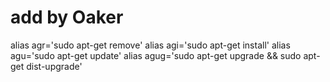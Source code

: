 # add by Oaker
alias agr='sudo apt-get remove'
alias agi='sudo apt-get install'
alias agu='sudo apt-get update'
alias agug='sudo apt-get upgrade && sudo apt-get dist-upgrade'
